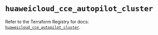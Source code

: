# `huaweicloud_cce_autopilot_cluster`

Refer to the Terraform Registry for docs: [`huaweicloud_cce_autopilot_cluster`](https://registry.terraform.io/providers/huaweicloud/huaweicloud/1.71.1/docs/resources/cce_autopilot_cluster).
